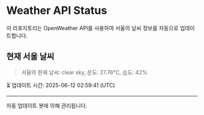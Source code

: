 
# Weather API Status

이 리포지토리는 OpenWeather API를 사용하여 서울의 날씨 정보를 자동으로 업데이트합니다.

## 현재 서울 날씨
> 서울의 현재 날씨: clear sky, 온도: 27.76°C, 습도: 42%

⏳ 업데이트 시간: 2025-06-12 02:59:41 (UTC)

---
자동 업데이트 봇에 의해 관리됩니다.
